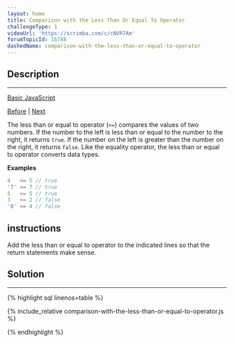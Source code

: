 ```yaml
---
layout: home
title: Comparison with the Less Than Or Equal To Operator
challengeType: 1
videoUrl: 'https://scrimba.com/c/cNVR7Am'
forumTopicId: 16788
dashedName: comparison-with-the-less-than-or-equal-to-operator
---
```


<div class="row">
<div class="columnStmt" markdown="1">

## Description
------

[Basic JavaScript](../basic-javascript/README.html) 

[Before](./comparison-with-the-less-than-operator.md)  | [Next](./comparisons-with-the-logical-and-operator.md) 

The less than or equal to operator (`<=`) compares the values of two numbers. If the number to the left is less than or equal to the number to the right, it returns `true`. If the number on the left is greater than the number on the right, it returns `false`. Like the equality operator, the less than or equal to operator converts data types.

**Examples**

```js
4   <= 5 // true
'7' <= 7 // true
5   <= 5 // true
3   <= 2 // false
'8' <= 4 // false
```

##  instructions 

Add the less than or equal to operator to the indicated lines so that the return statements make sense.

</div>
<div class="columnSol" markdown="1">

## Solution
------

{% highlight sql linenos=table %}

{% include_relative comparison-with-the-less-than-or-equal-to-operator.js %}

{% endhighlight %}

</div>
</div>
